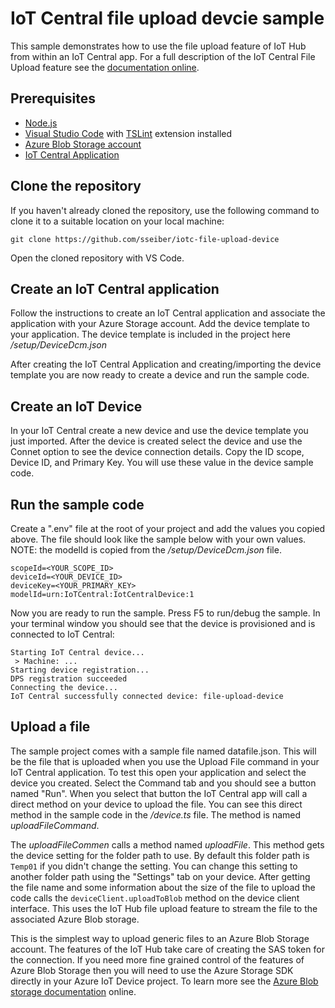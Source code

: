 # IoT Central file upload devcie sample
This sample demonstrates how to use the file upload feature of IoT Hub from within an IoT Central app. For a full description of the IoT Central File Upload feature see the [documentation online](https://apps.azureiotcentral.com).

## Prerequisites
* [Node.js](https://nodejs.org/en/download/)
* [Visual Studio Code](https://code.visualstudio.com/Download) with [TSLint](https://marketplace.visualstudio.com/items?itemName=ms-vscode.vscode-typescript-tslint-plugin) extension installed
* [Azure Blob Storage account](https://docs.microsoft.com/en-us/azure/storage/blobs/storage-quickstart-blobs-portal)
* [IoT Central Application](https://docs.microsoft.com/en-us/azure/iot-central/core/quick-deploy-iot-central)

## Clone the repository
If you haven't already cloned the repository, use the following command to clone it to a suitable location on your local machine:
```
git clone https://github.com/sseiber/iotc-file-upload-device
```
Open the cloned repository with VS Code.

## Create an IoT Central application
Follow the instructions to create an IoT Central application and associate the application with your Azure Storage account. Add the device template to your application. The device template is included in the project here */setup/DeviceDcm.json*

After creating the IoT Central Application and creating/importing the device template you are now ready to create a device and run the sample code.

## Create an IoT Device
In your IoT Central create a new device and use the device template you just imported. After the device is created select the device and use the Connet option to see the device connection details. Copy the ID scope, Device ID, and Primary Key. You will use these value in the device sample code.

## Run the sample code
Create a ".env" file at the root of your project and add the values you copied above. The file should look like the sample below with your own values. NOTE: the modelId is copied from the */setup/DeviceDcm.json* file.
```
scopeId=<YOUR_SCOPE_ID>
deviceId=<YOUR_DEVICE_ID>
deviceKey=<YOUR_PRIMARY_KEY>
modelId=urn:IoTCentral:IotCentralDevice:1
```

Now you are ready to run the sample. Press F5 to run/debug the sample. In your terminal window you should see that the device is provisioned and is connected to IoT Central:
```
Starting IoT Central device...
 > Machine: ...
Starting device registration...
DPS registration succeeded
Connecting the device...
IoT Central successfully connected device: file-upload-device
```

## Upload a file
The sample project comes with a sample file named datafile.json. This will be the file that is uploaded when you use the Upload File command in your IoT Central application. To test this open your application and select the device you created. Select the Command tab and you should see a button named "Run". When you select that button the IoT Central app will call a direct method on your device to upload the file. You can see this direct method in the sample code in the */device.ts* file. The method is named *uploadFileCommand*.

The *uploadFileCommen* calls a method named *uploadFile*. This method gets the device setting for the folder path to use. By default this folder path is `Temp01` if you didn't change the setting. You can change this setting to another folder path using the "Settings" tab on your device. After getting the file name and some information about the size of the file to upload the code calls the `deviceClient.uploadToBlob` method on the device client interface. This uses the IoT Hub file upload feature to stream the file to the associated Azure Blob storage.

This is the simplest way to upload generic files to an Azure Blob Storage account. The features of the IoT Hub take care of creating the SAS token for the connection. If you need more fine grained control of the features of Azure Blob Storage then you will need to use the Azure Storage SDK directly in your Azure IoT Device project. To learn more see the [Azure Blob storage documentation](https://docs.microsoft.com/en-us/azure/storage/blobs/storage-blobs-introduction) online.